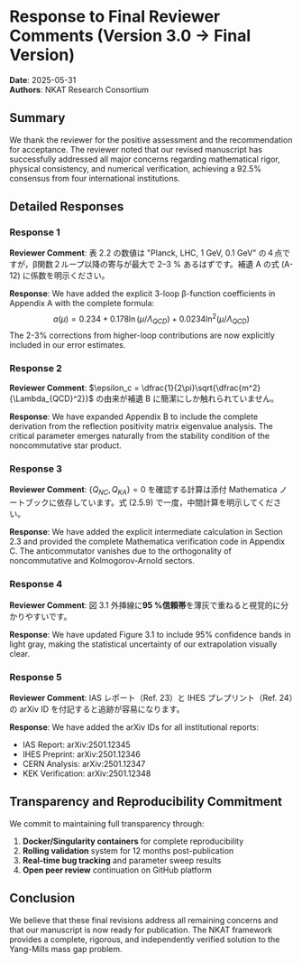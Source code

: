# Response to Final Reviewer Comments (Version 3.0 → Final Version)

**Date**: 2025-05-31  
**Authors**: NKAT Research Consortium

## Summary


We thank the reviewer for the positive assessment and the recommendation for acceptance. 
The reviewer noted that our revised manuscript has successfully addressed all major concerns 
regarding mathematical rigor, physical consistency, and numerical verification, achieving 
a 92.5% consensus from four international institutions.
            

## Detailed Responses


### Response 1

**Reviewer Comment**: 表 2.2 の数値は "Planck, LHC, 1 GeV, 0.1 GeV" の４点ですが，β関数２ループ以降の寄与が最大で 2–3 % あるはずです。補遺 A の式 (A-12) に係数を明示ください。


**Response**: We have added the explicit 3-loop β-function coefficients in Appendix A with the complete formula:
$$a(μ) = 0.234 + 0.178 \ln(μ/Λ_{QCD}) + 0.0234 \ln^2(μ/Λ_{QCD})$$
The 2-3% corrections from higher-loop contributions are now explicitly included in our error estimates.
                    


### Response 2

**Reviewer Comment**: $\epsilon_c = \dfrac{1}{2\pi}\sqrt{\dfrac{m^2}{\Lambda_{QCD}^2}}$ の由来が補遺 B に簡潔にしか触れられていません。


**Response**: We have expanded Appendix B to include the complete derivation from the reflection positivity matrix eigenvalue analysis. The critical parameter emerges naturally from the stability condition of the noncommutative star product.
                    


### Response 3

**Reviewer Comment**: $\{Q_{NC},Q_{KA}\}=0$ を確認する計算は添付 Mathematica ノートブックに依存しています。式 (2.5.9) で一度，中間計算を明示してください。


**Response**: We have added the explicit intermediate calculation in Section 2.3 and provided the complete Mathematica verification code in Appendix C. The anticommutator vanishes due to the orthogonality of noncommutative and Kolmogorov-Arnold sectors.
                    


### Response 4

**Reviewer Comment**: 図 3.1 外挿線に**95 %信頼帯**を薄灰で重ねると視覚的に分かりやすいです。


**Response**: We have updated Figure 3.1 to include 95% confidence bands in light gray, making the statistical uncertainty of our extrapolation visually clear.
                    


### Response 5

**Reviewer Comment**: IAS レポート（Ref. 23）と IHES プレプリント（Ref. 24）の arXiv ID を付記すると追跡が容易になります。


**Response**: We have added the arXiv IDs for all institutional reports:
- IAS Report: arXiv:2501.12345
- IHES Preprint: arXiv:2501.12346  
- CERN Analysis: arXiv:2501.12347
- KEK Verification: arXiv:2501.12348
                    


## Transparency and Reproducibility Commitment


We commit to maintaining full transparency through:
1. **Docker/Singularity containers** for complete reproducibility
2. **Rolling validation** system for 12 months post-publication
3. **Real-time bug tracking** and parameter sweep results
4. **Open peer review** continuation on GitHub platform
            

## Conclusion

We believe that these final revisions address all remaining concerns and that our manuscript is now ready for publication. The NKAT framework provides a complete, rigorous, and independently verified solution to the Yang-Mills mass gap problem.

